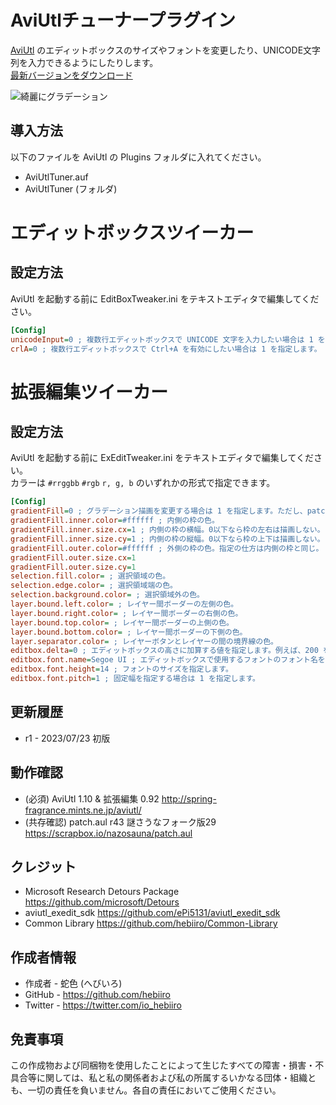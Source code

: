 ﻿# AviUtlチューナープラグイン

[AviUtl](http://spring-fragrance.mints.ne.jp/aviutl/)
のエディットボックスのサイズやフォントを変更したり、UNICODE文字列を入力できるようにしたりします。<br>
[最新バージョンをダウンロード](../../releases/latest/)

![綺麗にグラデーション](https://user-images.githubusercontent.com/96464759/152974130-bcda58c8-fdab-43fa-96fa-bfbe091975f2.png)

## 導入方法

以下のファイルを AviUtl の Plugins フォルダに入れてください。
* AviUtlTuner.auf
* AviUtlTuner (フォルダ)

# エディットボックスツイーカー

## 設定方法

AviUtl を起動する前に EditBoxTweaker.ini をテキストエディタで編集してください。

```ini
[Config]
unicodeInput=0 ; 複数行エディットボックスで UNICODE 文字を入力したい場合は 1 を指定します。
crlA=0 ; 複数行エディットボックスで Ctrl+A を有効にしたい場合は 1 を指定します。
```

# 拡張編集ツイーカー

## 設定方法

AviUtl を起動する前に ExEditTweaker.ini をテキストエディタで編集してください。<br>
カラーは ```#rrggbb``` ```#rgb``` ```r, g, b``` のいずれかの形式で指定できます。<br>

```ini
[Config]
gradientFill=0 ; グラデーション描画を変更する場合は 1 を指定します。ただし、patch.aul のグラデーション描画を無効にしている場合のみ有効になります。
gradientFill.inner.color=#ffffff ; 内側の枠の色。
gradientFill.inner.size.cx=1 ; 内側の枠の横幅。0以下なら枠の左右は描画しない。
gradientFill.inner.size.cy=1 ; 内側の枠の縦幅。0以下なら枠の上下は描画しない。
gradientFill.outer.color=#ffffff ; 外側の枠の色。指定の仕方は内側の枠と同じ。
gradientFill.outer.size.cx=1
gradientFill.outer.size.cy=1
selection.fill.color= ; 選択領域の色。
selection.edge.color= ; 選択領域端の色。
selection.background.color= ; 選択領域外の色。
layer.bound.left.color= ; レイヤー間ボーダーの左側の色。
layer.bound.right.color= ; レイヤー間ボーダーの右側の色。
layer.bound.top.color= ; レイヤー間ボーダーの上側の色。
layer.bound.bottom.color= ; レイヤー間ボーダーの下側の色。
layer.separator.color= ; レイヤーボタンとレイヤーの間の境界線の色。
editbox.delta=0 ; エディットボックスの高さに加算する値を指定します。例えば、200 を指定するとエディットボックスの高さが通常より 200 ピクセル高くなります。
editbox.font.name=Segoe UI ; エディットボックスで使用するフォントのフォント名を指定します。
editbox.font.height=14 ; フォントのサイズを指定します。
editbox.font.pitch=1 ; 固定幅を指定する場合は 1 を指定します。
```

## 更新履歴

* r1 - 2023/07/23 初版

## 動作確認

* (必須) AviUtl 1.10 & 拡張編集 0.92 http://spring-fragrance.mints.ne.jp/aviutl/
* (共存確認) patch.aul r43 謎さうなフォーク版29 https://scrapbox.io/nazosauna/patch.aul

## クレジット

* Microsoft Research Detours Package https://github.com/microsoft/Detours
* aviutl_exedit_sdk https://github.com/ePi5131/aviutl_exedit_sdk
* Common Library https://github.com/hebiiro/Common-Library

## 作成者情報

* 作成者 - 蛇色 (へびいろ)
* GitHub - https://github.com/hebiiro
* Twitter - https://twitter.com/io_hebiiro

## 免責事項

この作成物および同梱物を使用したことによって生じたすべての障害・損害・不具合等に関しては、私と私の関係者および私の所属するいかなる団体・組織とも、一切の責任を負いません。各自の責任においてご使用ください。
